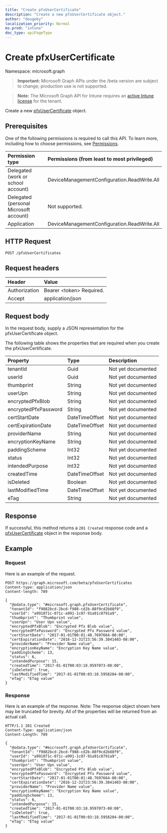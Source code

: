 ```yaml
---
title: "Create pfxUserCertificate"
description: "Create a new pfxUserCertificate object."
author: "dougeby"
localization_priority: Normal
ms.prod: "intune"
doc_type: apiPageType
---
```


# Create pfxUserCertificate

Namespace: microsoft.graph

> **Important:** Microsoft Graph APIs under the /beta version are subject to change; production use is not supported.

> **Note:** The Microsoft Graph API for Intune requires an [active Intune license](https://go.microsoft.com/fwlink/?linkid=839381) for the tenant.

Create a new [pfxUserCertificate](../resources/intune-raimportcerts-pfxusercertificate.md) object.

## Prerequisites
One of the following permissions is required to call this API. To learn more, including how to choose permissions, see [Permissions](/graph/permissions-reference).

|Permission type|Permissions (from least to most privileged)|
|:---|:---|
|Delegated (work or school account)|DeviceManagementConfiguration.ReadWrite.All|
|Delegated (personal Microsoft account)|Not supported.|
|Application|DeviceManagementConfiguration.ReadWrite.All|

## HTTP Request
<!-- {
  "blockType": "ignored"
}
-->
``` http
POST /pfxUserCertificates
```

## Request headers
|Header|Value|
|:---|:---|
|Authorization|Bearer &lt;token&gt; Required.|
|Accept|application/json|

## Request body
In the request body, supply a JSON representation for the pfxUserCertificate object.

The following table shows the properties that are required when you create the pfxUserCertificate.

|Property|Type|Description|
|:---|:---|:---|
|tenantId|Guid|Not yet documented|
|userId|Guid|Not yet documented|
|thumbprint|String|Not yet documented|
|userUpn|String|Not yet documented|
|encryptedPfxBlob|String|Not yet documented|
|encryptedPfxPassword|String|Not yet documented|
|certStartDate|DateTimeOffset|Not yet documented|
|certExpirationDate|DateTimeOffset|Not yet documented|
|providerName|String|Not yet documented|
|encryptionKeyName|String|Not yet documented|
|paddingScheme|Int32|Not yet documented|
|status|Int32|Not yet documented|
|intendedPurpose|Int32|Not yet documented|
|createdTime|DateTimeOffset|Not yet documented|
|isDeleted|Boolean|Not yet documented|
|lastModifiedTime|DateTimeOffset|Not yet documented|
|eTag|String|Not yet documented|



## Response
If successful, this method returns a `201 Created` response code and a [pfxUserCertificate](../resources/intune-raimportcerts-pfxusercertificate.md) object in the response body.

## Example

### Request
Here is an example of the request.
``` http
POST https://graph.microsoft.com/beta/pfxUserCertificates
Content-type: application/json
Content-length: 789

{
  "@odata.type": "#microsoft.graph.pfxUserCertificate",
  "tenantId": "f9882bcd-2bcd-f988-cd2b-88f9cd2b88f9",
  "userId": "a991071c-071c-a991-1c07-91a91c0791a9",
  "thumbprint": "Thumbprint value",
  "userUpn": "User Upn value",
  "encryptedPfxBlob": "Encrypted Pfx Blob value",
  "encryptedPfxPassword": "Encrypted Pfx Password value",
  "certStartDate": "2017-01-01T00:01:48.7697664-08:00",
  "certExpirationDate": "2016-12-31T23:56:39.3841403-08:00",
  "providerName": "Provider Name value",
  "encryptionKeyName": "Encryption Key Name value",
  "paddingScheme": 13,
  "status": 6,
  "intendedPurpose": 15,
  "createdTime": "2017-01-01T00:03:18.9597073-08:00",
  "isDeleted": true,
  "lastModifiedTime": "2017-01-01T00:03:18.5958204-08:00",
  "eTag": "ETag value"
}
```

### Response
Here is an example of the response. Note: The response object shown here may be truncated for brevity. All of the properties will be returned from an actual call.
``` http
HTTP/1.1 201 Created
Content-Type: application/json
Content-Length: 789

{
  "@odata.type": "#microsoft.graph.pfxUserCertificate",
  "tenantId": "f9882bcd-2bcd-f988-cd2b-88f9cd2b88f9",
  "userId": "a991071c-071c-a991-1c07-91a91c0791a9",
  "thumbprint": "Thumbprint value",
  "userUpn": "User Upn value",
  "encryptedPfxBlob": "Encrypted Pfx Blob value",
  "encryptedPfxPassword": "Encrypted Pfx Password value",
  "certStartDate": "2017-01-01T00:01:48.7697664-08:00",
  "certExpirationDate": "2016-12-31T23:56:39.3841403-08:00",
  "providerName": "Provider Name value",
  "encryptionKeyName": "Encryption Key Name value",
  "paddingScheme": 13,
  "status": 6,
  "intendedPurpose": 15,
  "createdTime": "2017-01-01T00:03:18.9597073-08:00",
  "isDeleted": true,
  "lastModifiedTime": "2017-01-01T00:03:18.5958204-08:00",
  "eTag": "ETag value"
}
```




